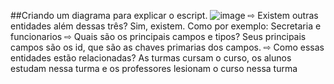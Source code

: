 ##Criando um diagrama para explicar o escript.
![image](https://user-images.githubusercontent.com/114154174/217091879-ec897439-8db2-4d34-bb73-c869d4f4b99c.png)
⇨ Existem outras entidades além dessas três?
Sim, existem. Como por exemplo: Secretaria e funcionarios
⇨ Quais são os principais campos e tipos?
Seus principais campos são os id, que são as chaves primarias dos campos.
⇨ Como essas entidades estão relacionadas?
As turmas cursam o curso, os alunos estudam nessa turma e os professores lesionam o curso nessa turma
